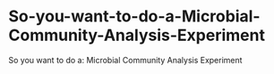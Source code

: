 # So-you-want-to-do-a-Microbial-Community-Analysis-Experiment
So you want to do a: Microbial Community Analysis Experiment
